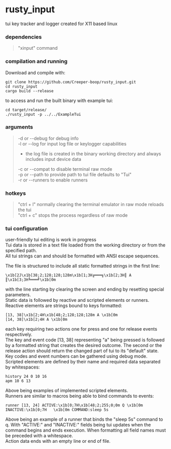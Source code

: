 # rusty_input
tui key tracker and logger created for X11 based linux  

### dependencies

> "xinput" command

### compilation and running

Download and compile with:

    git clone https://github.com/Creeper-boop/rusty_input.git  
    cd rusty_input  
    cargo build --release

to access and run the built binary with example tui:

    cd target/release/
    ./rusty_input -p ../../ExampleTui

### arguments

> -d or --debug for debug info  
> -l or --log for input log file or keylogger capabilities
> 
> - the log file is created in the binary working directory and always includes input device data  
> 
> -c or --compat to disable terminal raw mode  
> -p or --path to provide path to tui file defaults to "Tui"  
> -r or --runners to enable runners

### hotkeys

> "ctrl + l" normally clearing the terminal emulator in raw mode reloads the tui  
> "ctrl + c" stops the process regardless of raw mode

### tui configuration

user-friendly tui editing is work in progress  
Tui data is stored in a text file loaded from the working directory or from the specified path.  
All tui strings can and should be formatted with ANSI escape sequences.

The file is structured to include all static formatted strings in the first line:

    \x1b[2J\x1b[38;2;128;128;128m\x1b[1;3H╔═══╗\x1b[2;3H║ A ║\x1b[3;3H╚═══╝\x1b[0m

with the line starting by clearing the screen and ending by resetting special parameters.  
Static data is followed by reactive and scripted elements or runners.  
Reactive elements are strings bound to keys formatted:

    [13, 38]\x1b[2;4H\x1b[48;2;128;128;128m A \x1b[0m
    [14, 38]\x1b[2;4H A \x1b[0m

each key requiring two actions one for press and one for release events respectively.  
The key and event code [13, 38] representing "a" being pressed is followed by a formatted string that creates the 
desired outcome. The second or the release action should return the changed part of tui to its "default" state. 
Key codes and event numbers can be gathered using debug mode.  
Scripted elements are defined by their name and required data separated by whitespaces:  

    history 24 0 10 16
    apm 10 6 13

Above being examples of implemented scripted elements.  
Runners are similar to macros being able to bind commands to events:  

    runner [13, 24] ACTIVE:\x1b[0;7H\x1b[48;2;255;0;0m Q \x1b[0m INACTIVE:\x1b[0;7H   \x1b[0m COMMAND:sleep 5s

Above being an example of a runner that binds the "sleep 5s" command to q. 
With "ACTIVE:" and "INACTIVE:" fields being tui updates when the command begins and ends execution.
When formatting all field names must be preceded with a whitespace.  
Action data ends with an empty line or end of file.
